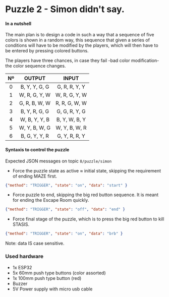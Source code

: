 # Puzzle 2 - Simon didn't say. 

#### In a nutshell

The main plan is to design a code in such a way that a sequence of five colors is shown in a random way, this sequence that given a series of conditions will have to be modified by the players, which will then have to be entered by pressing colored buttons.

The players have three chances, in case they fail -bad color modification- the color sequence changes. 

| Nº | OUTPUT      | INPUT         |
|:----:|:---------------:|:---------------:|
| 0  | B, Y, Y, G, G | G, R, R, Y, Y |
| 1  | W, R, G, Y, W | W, R, G, Y, W |
| 2  | G, R, B, W, W | R, R, G, W, W |
| 3  | B, Y, R, G, G | G, G, R, Y, G |
| 4  | W, B, Y, Y, B | B, Y, W, B, Y |
| 5  | W, Y, B, W, G | W, Y, B, W, R |
| 6  | B, G, Y, Y, R | G, Y, R, R, Y |


#### Syntaxis to control the puzzle

Expected JSON messages on topic `8/puzzle/simon`

* Force the puzzle state as active ≈ initial state, skipping the requirement of ending MAZE first. 
```json
{"method": "TRIGGER", "state": "on", "data": "start" }
```
* Force puzzle to end, skipping the big red button sequence. It is meant for ending the Escape Room quickly. 
```json
{"method": "TRIGGER", "state": "off", "data": "end" }
```
* Force final stage of the puzzle, which is to press the big red button to kill STASIS.
```json
{"method": "TRIGGER", "state": "on", "data": "brb" }
```

Note: data IS case sensitive.

### Used hardware
- 1x ESP32
- 5x 60mm push type buttons (color assorted)
- 1x 100mm push type button (red)
- Buzzer
- 5V Power supply with micro usb cable 
